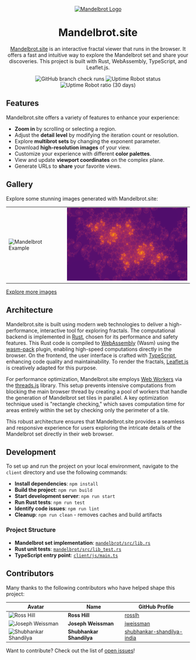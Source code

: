 <p align="center">
  <a href="https://mandelbrot.site">
    <img src="https://raw.githubusercontent.com/rosslh/mandelbrot.site/master/example-images/logo.png" height="50px" width="50px" alt="Mandelbrot Logo">
  </a>
</p>

<h1 align="center">Mandelbrot.site</h1>

<p align="center">
  <a href="https://mandelbrot.site">Mandelbrot.site</a> is an interactive fractal viewer that runs in the browser. It offers a fast and intuitive way to explore the Mandelbrot set and share your discoveries. This project is built with Rust, WebAssembly, TypeScript, and Leaflet.js.
</p>

<p align="center">
  <img src="https://img.shields.io/github/check-runs/rosslh/mandelbrot.site/master?style=flat&label=Checks" alt="GitHub branch check runs">
  <img src="https://img.shields.io/uptimerobot/status/m792388109-4c544ded2b0e440130ddd401?up_message=online&style=flat&label=Status" alt="Uptime Robot status">
  <img src="https://img.shields.io/uptimerobot/ratio/m792388109-4c544ded2b0e440130ddd401?style=flat&label=Uptime%20(1mo)" alt="Uptime Robot ratio (30 days)">
</p>

## Features

Mandelbrot.site offers a variety of features to enhance your experience:

- **Zoom in** by scrolling or selecting a region.
- Adjust the **detail level** by modifying the iteration count or resolution.
- Explore **multibrot sets** by changing the exponent parameter.
- Download **high-resolution images** of your view.
- Customize your experience with different **color palettes**.
- View and update **viewport coordinates** on the complex plane.
- Generate URLs to **share** your favorite views.

## Gallery

Explore some stunning images generated with Mandelbrot.site:

<table>
  <tr>
    <td><img src="https://raw.githubusercontent.com/rosslh/mandelbrot.site/master/example-images/mandelbrot-4.png" height="200px" alt="Mandelbrot Example"></td>
    <td><img src="https://raw.githubusercontent.com/rosslh/mandelbrot.site/master/example-images/mandelbrot-2.png" height="200px" alt="Mandelbrot Example"></td>
  </tr>
</table>

[Explore more images](/example-images)

## Architecture

Mandelbrot.site is built using modern web technologies to deliver a high-performance, interactive tool for exploring fractals. The computational backend is implemented in [Rust](https://github.com/rust-lang/rust), chosen for its performance and safety features. This Rust code is compiled to [WebAssembly](https://webassembly.org/) (Wasm) using the [wasm-pack](https://github.com/rustwasm/wasm-pack) plugin, enabling high-speed computations directly in the browser. On the frontend, the user interface is crafted with [TypeScript](https://github.com/microsoft/TypeScript), enhancing code quality and maintainability. To render the fractals, [Leaflet.js](https://github.com/Leaflet/Leaflet) is creatively adapted for this purpose.

For performance optimization, Mandelbrot.site employs [Web Workers](https://developer.mozilla.org/en-US/docs/Web/API/Web_Workers_API) via the [threads.js](https://github.com/andywer/threads.js) library. This setup prevents intensive computations from blocking the main browser thread by creating a pool of workers that handle the generation of Mandelbrot set tiles in parallel. A key optimization technique used is "rectangle checking," which saves computation time for areas entirely within the set by checking only the perimeter of a tile.

This robust architecture ensures that Mandelbrot.site provides a seamless and responsive experience for users exploring the intricate details of the Mandelbrot set directly in their web browser.

## Development

To set up and run the project on your local environment, navigate to the `client` directory and use the following commands:

- **Install dependencies**: `npm install`
- **Build the project**: `npm run build`
- **Start development server**: `npm run start`
- **Run Rust tests**: `npm run test`
- **Identify code issues**: `npm run lint`
- **Cleanup**: `npm run clean` - removes caches and build artifacts

### Project Structure

- **Mandelbrot set implementation**: [`mandelbrot/src/lib.rs`](mandelbrot/src/lib.rs)
- **Rust unit tests**: [`mandelbrot/src/lib_test.rs`](mandelbrot/src/lib_test.rs)
- **TypeScript entry point**: [`client/js/main.ts`](client/js/main.ts)

## Contributors

Many thanks to the following contributors who have helped shape this project:

| Avatar                                                                                                             | Name                     | GitHub Profile                                                              |
| ------------------------------------------------------------------------------------------------------------------ | ------------------------ | --------------------------------------------------------------------------- |
| <img src="https://avatars.githubusercontent.com/u/8635605?v=4" width="60" height="60" alt="Ross Hill">             | **Ross Hill**            | [rosslh](https://github.com/rosslh)                                         |
| <img src="https://avatars.githubusercontent.com/u/122646?v=4" width="60" height="60" alt="Joseph Weissman">        | **Joseph Weissman**      | [jweissman](https://github.com/jweissman)                                   |
| <img src="https://avatars.githubusercontent.com/u/78155393?v=4" width="60" height="60" alt="Shubhankar Shandilya"> | **Shubhankar Shandilya** | [shubhankar-shandilya-india](https://github.com/shubhankar-shandilya-india) |

Want to contribute? Check out the list of [open issues](https://github.com/rosslh/Mandelbrot.site/issues)!
